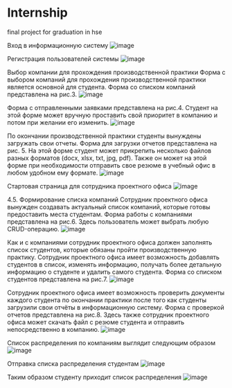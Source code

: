 # Internship
final project for graduation in hse

Вход в информационную систему
![image](https://github.com/FedQa/Internship/assets/63184742/3fda96ad-d75e-435d-a47f-7c402cc4c922)

Регистрация пользователей системы 
![image](https://github.com/FedQa/Internship/assets/63184742/6a493112-262b-4a26-8f43-fda358d7d1c0)

Выбор компании для прохождения производственной практики
Форма с выбором компаний для прохождения производственной практики является основной для студента. Форма со списком компаний представлена на рис.3.
![image](https://github.com/FedQa/Internship/assets/63184742/b733abd7-f387-4401-8f2e-29ac0ac2d49c)

Форма с отправленными заявками представлена на рис.4. Студент на этой форме может вручную проставить свой приоритет в компанию и потом при желании его изменить.
![image](https://github.com/FedQa/Internship/assets/63184742/65c0740d-dc12-44d9-8b96-354b2f222069)

По окончании производственной практики студенты вынуждены загружать свои отчеты. Форма для загрузки отчетов представлена на рис. 5. На этой форме студент может прикрепить несколько файлов разных форматов (docx, xlsx, txt, jpg, pdf). Также он может на этой форме при необходимости отправить свое резюме в учебный офис в любом удобном ему формате.
![image](https://github.com/FedQa/Internship/assets/63184742/33b38fff-6a19-461f-b266-4e82dce4861f)


Стартовая страница для сотрудника проектного офиса
![image](https://github.com/FedQa/Internship/assets/63184742/08423012-5377-46b6-9dc3-7948aee9183a)


4.5.	Формирование списка компаний
Сотрудник проектного офиса вынужден создавать актуальный список компаний, которые готовы предоставить места студентам. Форма работы с компаниями представлена на рис.6. Здесь пользователь может выбрать любую CRUD-операцию.
![image](https://github.com/FedQa/Internship/assets/63184742/32fdad5b-8768-4fa8-b0ed-4a50266b8073)

Как и с компаниями сотрудник проектного офиса должен заполнять список студентов, которые обязаны пройти производственную практику. Сотрудник проектного офиса имеет возможность добавлять студентов в список, изменять информацию, получать более детальную информацию о студенте и удалить самого студента. Форма со списком студентов представлена на рис.7.
![image](https://github.com/FedQa/Internship/assets/63184742/54709208-e907-4ee6-9648-e90d1a05d0a4)


Сотрудник проектного офиса имеет возможность проверить документы каждого студента по окончании практики после того как студенты загрузили свои отчёты в информационную систему. Форма с проверкой отчетов представлена на рис.8. Здесь также сотрудник проектного офиса может скачать файл с резюме студента и отправить непосредственно в компанию.
![image](https://github.com/FedQa/Internship/assets/63184742/747eccb4-e0f9-4769-b7fc-178ddf7ad1e0)

Список распределения по компаниям выглядит следующим образом
![image](https://github.com/FedQa/Internship/assets/63184742/3da34f7a-83df-4267-9677-341982aaff0e)

Отправка списка распределения студентам
![image](https://github.com/FedQa/Internship/assets/63184742/c17e8f9a-dfd7-492b-b34c-77ead58a53eb)

Таким образом студенту приходит список распределения
![image](https://github.com/FedQa/Internship/assets/63184742/e9494a20-361a-4a5e-a0a7-1c5112f45b31)

